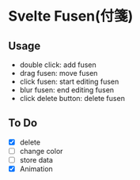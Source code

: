 # Svelte Fusen(付箋)

## Usage

- double click: add fusen
- drag fusen: move fusen
- click fusen: start editing fusen
- blur fusen: end editing fusen
- click delete button: delete fusen

## To Do

- [x] delete
- [ ] change color
- [ ] store data
- [x] Animation
